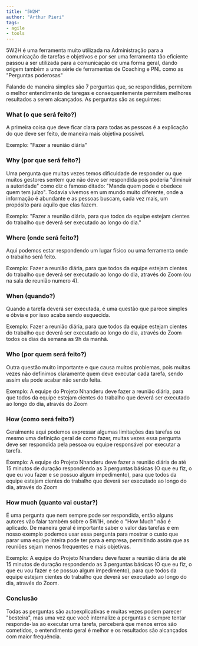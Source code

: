 ```yaml
---
title: "5W2H"
author: "Arthur Pieri"
tags: 
- agile
- tools
---
```

5W2H é uma ferramenta muito utilizada na Administração para a comunicação de tarefas e objetivos e por ser uma ferramenta tão eficiente passou a ser utilizada para a comunicação de uma forma geral, dando origem também a uma série de ferramentas de Coaching e PNL como as "Perguntas poderosas"

Falando de maneira simples são 7 perguntas que, se respondidas, permitem o melhor entendimento de taregas e consequentemente permitem melhores resultados a serem alcançados. As perguntas são as seguintes:

### What (o que será feito?)  

A primeira coisa que deve ficar clara para todas as pessoas é a explicação do que deve ser feito, de maneira mais objetiva possível.

Exemplo: "Fazer a reunião diária"

### Why (por que será feito?)

Uma pergunta que muitas vezes temos dificuldade de responder ou que muitos gestores sentem que não deve ser respondida pois poderia "diminuir a autoridade" como diz o famoso ditado: "Manda quem pode e obedece quem tem juízo". Todavia vivemos em um mundo muito diferente, onde a informação é abundante e as pessoas buscam, cada vez mais, um propósito para aquilo que elas fazem.

Exemplo: "Fazer a reunião diária, para que todos da equipe estejam cientes do trabalho que deverá ser executado ao longo do dia."

### Where (onde será feito?)

Aqui podemos estar respondendo um lugar físico ou uma ferramenta onde o trabalho será feito.

Exemplo: Fazer a reunião diária, para que todos da equipe estejam cientes do trabalho que deverá ser executado ao longo do dia, através do Zoom (ou na sala de reunião numero 4).

### When (quando?)

Quando a tarefa deverá ser executada, é uma questão que parece simples e óbvia e por isso acaba sendo esquecida.

Exemplo: Fazer a reunião diária, para que todos da equipe estejam cientes do trabalho que deverá ser executado ao longo do dia, através do Zoom todos os dias da semana as 9h da manhã.

### Who (por quem será feito?)

Outra questão muito importante e que causa muitos problemas, pois muitas vezes não definimos claramente quem deve executar cada tarefa, sendo assim ela pode acabar não sendo feita.

Exemplo: A equipe do Projeto Nhanderu deve fazer a reunião diária, para que todos da equipe estejam cientes do trabalho que deverá ser executado ao longo do dia, através do Zoom

### How (como será feito?)

Geralmente aqui podemos expressar algumas limitações das tarefas ou mesmo uma definição geral de como fazer, muitas vezes essa pergunta deve ser respondida pela pessoa ou equipe responsável por executar a tarefa.

Exemplo: A equipe do Projeto Nhanderu deve fazer a reunião diária de até 15 minutos de duração respondendo as 3 perguntas básicas (O que eu fiz, o que eu vou fazer e se possuo algum impedimento), para que todos da equipe estejam cientes do trabalho que deverá ser executado ao longo do dia, através do Zoom

### How much (quanto vai custar?)

É uma pergunta que nem sempre pode ser respondida, então alguns autores vão falar também sobre o 5W1H, onde o "How Much" não é aplicado. De maneira geral é importante saber o valor das tarefas e em nosso exemplo podemos usar essa pergunta para mostrar o custo que parar uma equipe inteira pode ter para a empresa, permitindo assim que as reuniões sejam menos frequentes e mais objetivas.

Exemplo: A equipe do Projeto Nhanderu deve fazer a reunião diária de até 15 minutos de duração respondendo as 3 perguntas básicas (O que eu fiz, o que eu vou fazer e se possuo algum impedimento), para que todos da equipe estejam cientes do trabalho que deverá ser executado ao longo do dia, através do Zoom.

### Conclusão

Todas as perguntas são autoexplicativas e muitas vezes podem parecer "besteira", mas uma vez que você internalize a perguntas e sempre tentar responde-las ao executar uma tarefa, perceberá que menos erros são cometidos, o entendimento geral é melhor e os resultados são alcançados com maior frequência.